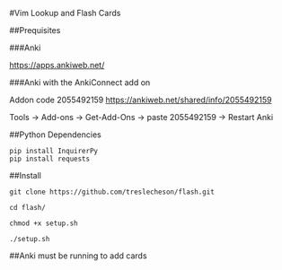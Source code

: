 #Vim Lookup and Flash Cards

##Prequisites

###Anki 

https://apps.ankiweb.net/

###Anki with the AnkiConnect add on

Addon code 2055492159 https://ankiweb.net/shared/info/2055492159

Tools -> Add-ons -> Get-Add-Ons -> paste 2055492159 -> Restart Anki

##Python Dependencies

```
pip install InquirerPy
pip install requests
```


##Install
```
git clone https://github.com/treslecheson/flash.git

cd flash/

chmod +x setup.sh

./setup.sh
```
##Anki must be running to add cards
